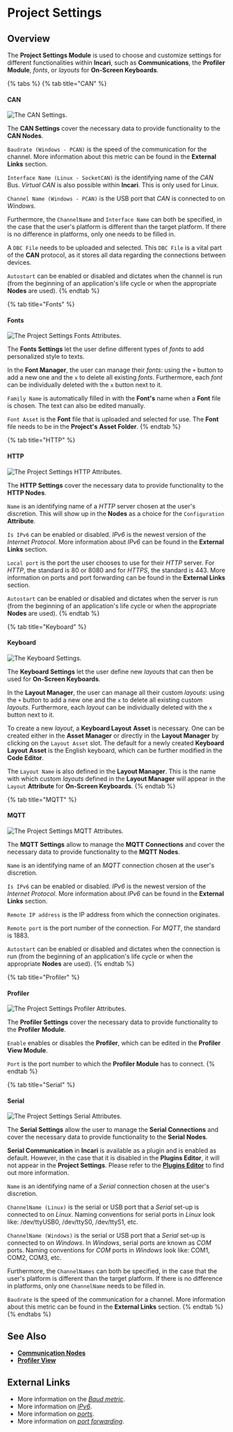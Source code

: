 # Project Settings

## Overview

The **Project Settings Module** is used to choose and customize settings for different functionalities within **Incari**, such as **Communications**, the **Profiler Module**, _fonts_, or _layouts_ for **On-Screen Keyboards**.

{% tabs %}
{% tab title="CAN" %}
#### CAN

![The CAN Settings.](../.gitbook/assets/can20222.png)

The **CAN Settings** cover the necessary data to provide functionality to the **CAN Nodes**.

`Baudrate (Windows - PCAN)` is the speed of the communication for the channel. More information about this metric can be found in the **External Links** section.

`Interface Name (Linux - SocketCAN)` is the identifying name of the _CAN_ Bus. _Virtual CAN_ is also possible within **Incari**. This is only used for Linux.

`Channel Name (Windows - PCAN)` is the USB port that _CAN_ is connected to on _Windows_.

Furthermore, the `ChannelName` and `Interface Name` can both be specified, in the case that the user's platform is different than the target platform. If there is no difference in platforms, only one needs to be filled in.

A `DBC File` needs to be uploaded and selected. This `DBC File` is a vital part of the **CAN** protocol, as it stores all data regarding the connections between devices.

`Autostart` can be enabled or disabled and dictates when the channel is run (from the beginning of an application's life cycle or when the appropriate **Nodes** are used).
{% endtab %}

{% tab title="Fonts" %}
#### Fonts

![The Project Settings Fonts Attributes.](../.gitbook/assets/projectsettings-font.png)

The **Fonts Settings** let the user define different types of _fonts_ to add personalized style to texts.

In the **Font Manager**, the user can manage their _fonts_: using the `+` button to add a new one and the `x` to delete all existing _fonts_. Furthermore, each _font_ can be individually deleted with the `x` button next to it.

`Family Name` is automatically filled in with the **Font's** name when a **Font** file is chosen. The text can also be edited manually.

`Font Asset` is the **Font** file that is uploaded and selected for use. The **Font** file needs to be in the **Project's** **Asset Folder**.
{% endtab %}

{% tab title="HTTP" %}
#### HTTP

![The Project Settings HTTP Attributes.](../.gitbook/assets/projectsettingshttpnew.png)

The **HTTP Settings** cover the necessary data to provide functionality to the **HTTP Nodes**.

`Name` is an identifying name of a _HTTP_ server chosen at the user's discretion. This will show up in the **Nodes** as a choice for the `Configuration` **Attribute**.

`Is IPv6` can be enabled or disabled. _IPv6_ is the newest version of the _Internet Protocol_. More information about _IPv6_ can be found in the **External Links** section.

`Local port` is the port the user chooses to use for their _HTTP_ server. For _HTTP_, the standard is 80 or 8080 and for _HTTPS_, the standard is 443. More information on ports and port forwarding can be found in the **External Links** section.

`Autostart` can be enabled or disabled and dictates when the server is run (from the beginning of an application's life cycle or when the appropriate **Nodes** are used).
{% endtab %}

{% tab title="Keyboard" %}
#### Keyboard

![The Keyboard Settings.](../.gitbook/assets/projectsettings-keyboard.png)

The **Keyboard Settings** let the user define new _layouts_ that can then be used for **On-Screen Keyboards**.

In the **Layout Manager**, the user can manage all their custom _layouts_: using the `+` button to add a new one and the `x` to delete all existing custom _layouts_. Furthermore, each _layout_ can be individually deleted with the `x` button next to it.

To create a new _layout_, a **Keyboard Layout** **Asset** is necessary. One can be created either in the **Asset Manager** or directly in the **Layout Manager** by clicking on the `Layout Asset` slot. The default for a newly created **Keyboard Layout** **Asset** is the English keyboard, which can be further modified in the **Code Editor**.

The `Layout Name` is also defined in the **Layout Manager**. This is the name with which custom _layouts_ defined in the **Layout Manager** will appear in the `Layout` **Attribute** for **On-Screen Keyboards**.
{% endtab %}

{% tab title="MQTT" %}
#### MQTT

![The Project Settings MQTT Attributes.](../.gitbook/assets/projectsettingsmqttnew.png)

The **MQTT Settings** allow to manage the **MQTT Connections** and cover the necessary data to provide functionality to the **MQTT Nodes**.

`Name` is an identifying name of an _MQTT_ connection chosen at the user's discretion.

`Is IPv6` can be enabled or disabled. _IPv6_ is the newest version of the _Internet Protocol_. More information about _IPv6_ can be found in the **External Links** section.

`Remote IP address` is the IP address from which the connection originates.

`Remote port` is the port number of the connection. For _MQTT_, the standard is 1883.

`Autostart` can be enabled or disabled and dictates when the connection is run (from the beginning of an application's life cycle or when the appropriate **Nodes** are used).
{% endtab %}

{% tab title="Profiler" %}
#### Profiler

![The Project Settings Profiler Attributes.](../.gitbook/assets/projectsettings-profiler.png)

The **Profiler Settings** cover the necessary data to provide functionality to the **Profiler** **Module**.

`Enable` enables or disables the **Profiler**, which can be edited in the **Profiler View Module**.

`Port` is the port number to which the **Profiler Module** has to connect.
{% endtab %}

{% tab title="Serial" %}
#### Serial

![The Project Settings Serial Attributes.](../.gitbook/assets/projectsettings-serial.png)

The **Serial Settings** allow the user to manage the **Serial Connections** and cover the necessary data to provide functionality to the **Serial** **Nodes**.

**Serial Communication** in **Incari** is available as a plugin and is enabled as default. However, in the case that it is disabled in the **Plugins Editor**, it will not appear in the **Project Settings**. Please refer to the [**Plugins Editor**](plugins-editor.md) to find out more information.

`Name` is an identifying name of a _Serial_ connection chosen at the user's discretion.

`ChannelName (Linux)` is the serial or USB port that a _Serial_ set-up is connected to on _Linux_. Naming conventions for serial ports in _Linux_ look like: /dev/ttyUSB0, /dev/ttyS0, /dev/ttyS1, etc.

`ChannelName (Windows)` is the serial or USB port that a _Serial_ set-up is connected to on _Windows_. In _Windows_, serial ports are known as _COM_ ports. Naming conventions for _COM_ ports in _Windows_ look like: COM1, COM2, COM3, etc.

Furthermore, the `ChannelNames` can both be specified, in the case that the user's platform is different than the target platform. If there is no difference in platforms, only one `ChannelName` needs to be filled in.

`Baudrate` is the speed of the communication for a channel. More information about this metric can be found in the **External Links** section.
{% endtab %}
{% endtabs %}

## See Also

* [**Communication Nodes**](../toolbox/communication/)
* [**Profiler View**](profiler-view.md)

## External Links

* More information on the [_Baud metric_](https://en.wikipedia.org/wiki/Baud).
* More information on [_IPv6_](https://en.wikipedia.org/wiki/IPv6).
* More information on [_ports_](https://en.wikipedia.org/wiki/Port\_\(computer\_networking\)).
* More information on [_port forwarding_](https://en.wikipedia.org/wiki/Port\_forwarding).
